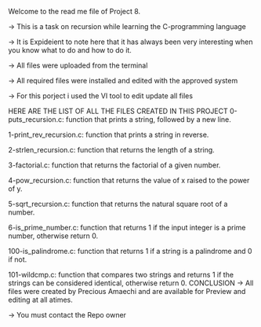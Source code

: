 Welcome to the read me file of Project 8.

-> This is a task on recursion while learning the C-programming language

-> It is Expideient to note here that it has always been very interesting when you know what to do and how to do it.

-> All files were uploaded from the terminal

-> All required files were installed and edited with the approved system

-> For this porject i used the VI tool to edit update all files

HERE ARE THE LIST OF ALL THE FILES CREATED IN THIS PROJECT
0-puts_recursion.c: function that prints a string, followed by a new line.

1-print_rev_recursion.c: function that prints a string in reverse.

2-strlen_recursion.c:  function that returns the length of a string.

3-factorial.c: function that returns the factorial of a given number.

4-pow_recursion.c: function that returns the value of x raised to the power of y.

5-sqrt_recursion.c:  function that returns the natural square root of a number.

6-is_prime_number.c: function that returns 1 if the input integer is a prime number, otherwise return 0.

100-is_palindrome.c: function that returns 1 if a string is a palindrome and 0 if not.

101-wildcmp.c: function that compares two strings and returns 1 if the strings can be considered identical, otherwise return 0.
CONCLUSION
-> All files were created by Precious Amaechi and are available for Preview and editing at all atimes.

-> You must contact the Repo owner
